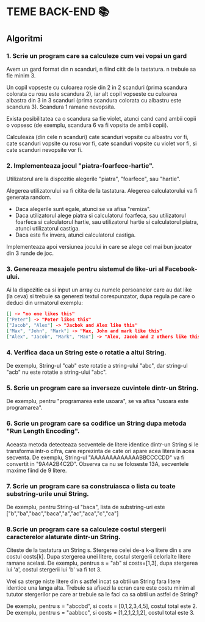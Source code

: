 # TEME BACK-END 📚

## Algoritmi 

### 1. Scrie un program care sa calculeze cum vei vopsi un gard
Avem un gard format din n scanduri, n fiind citit de la tastatura. n trebuie sa fie minim 3.

Un copil vopseste cu culoarea rosie din 2 in 2 scanduri (prima scandura colorata cu rosu este scandura 2), iar alt copil vopseste cu culoarea albastra din 3 in 3 scanduri (prima scandura colorata cu albastru este scandura 3).
Scandura 1 ramane nevopsita.

Exista posibilitatea ca o scandura sa fie violet, atunci cand cand ambii copii o vopsesc (de exemplu, scandura 6 va fi vopsita de ambii copii).

Calculeaza (din cele n scanduri) cate scanduri vopsite cu albastru vor fi, cate scanduri vopsite cu rosu vor fi, cate scanduri vopsite cu violet vor fi, si cate scanduri nevopsite vor fi.

### 2. Implementeaza jocul "piatra-foarfece-hartie".
Utilizatorul are la dispozitie alegerile "piatra", "foarfece", sau "hartie".

Alegerea utilizatorului va fi citita de la tastatura.
Alegerea calculatorului va fi generata random.

* Daca alegerile sunt egale, atunci se va afisa "remiza".
* Daca utilizatorul alege piatra si calculatorul foarfeca, sau utilizatorul foarfeca si calculatorul hartie, sau utilizatorul hartie si calculatorul piatra, atunci utilizatorul castiga.
* Daca este fix invers, atunci calculatorul castiga.

Implementeaza apoi versiunea jocului in care se alege cel mai bun jucator din 3 runde de joc.

### 3. Genereaza mesajele pentru sistemul de like-uri al Facebook-ului.
Ai la dispozitie ca si input un array cu numele persoanelor care au dat like (la ceva) si trebuie sa generezi textul corespunzator, dupa regula pe care o deduci din urmatorul exemplu:
```json
[] -> "no one likes this"
["Peter"] -> "Peter likes this"
["Jacob", "Alex"] -> "Jacbok and Alex like this"
["Max", "John", "Mark"] -> "Max, John and mark like this"
["Alex", "Jacob", "Mark", "Max"] -> "Alex, Jacob and 2 others like this"
```
### 4. Verifica daca un String este o rotatie a altui String.
De exemplu, String-ul "cab" este rotatie a string-ului "abc", dar string-ul "acb" nu este rotatie a string-ului "abc".

### 5. Scrie un program care sa inverseze cuvintele dintr-un String.
De exemplu, pentru "programarea este usoara", se va afisa "usoara este programarea".

### 6. Scrie un program care sa codifice un String dupa metoda "Run Length Encoding".
Aceasta metoda detecteaza secventele de litere identice dintr-un String si le transforma intr-o cifra, care reprezinta de cate ori apare acea litera in acea secventa.
De exemplu, String-ul "AAAAAAAAAAAAABBCCCCDD" va fi convertit in "9A4A2B4C2D". Observa ca nu se foloseste 13A, secventele maxime fiind de 9 litere.

### 7. Scrie un program care sa construiasca o lista cu toate substring-urile unui String.
De exemplu, pentru String-ul "baca", lista de substring-uri este ["b","ba","bac","baca","a","ac","aca","c","ca"]

### 8.Scrie un program care sa calculeze costul stergerii caracterelor alaturate dintr-un String.
Citeste de la tastatura un String s. Stergerea celei de-a k-a litere din s are costul costs[k].
Dupa stergerea unei litere, costul stergerii celorlalte litere ramane acelasi.
De exemplu, pentrus s = "ab" si costs=[1,3], dupa stergerea lui 'a', costul stergerii lui 'b' va fi tot 3.

Vrei sa sterge niste litere din s astfel incat sa obtii un String fara litere identice una langa alta.
Trebuie sa afisezi la ecran care este costu minim al tututor stergerilor pe care ar trebuie sa le faci ca sa obtii un astfel de String?

De exemplu, pentru s = "abccbd", si costs = [0,1,2,3,4,5], costul total este 2.
De exemplu, pentru s = "aabbcc", si costs = [1,2,1,2,1,2], costul total este 3.








